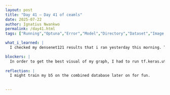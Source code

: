 ```yaml
---
layout: post
title: "Day 41 – Day 41 of ceamls"
date: 2025-07-22
author: Ignatius Nwankwo
permalink: /day41.html
tags: ["Running","Optuna","Error","Model","Directory","Dataset","Image Flow"]

what_i_learned: |  
  I checked my densenet121 results that i ran yesterday this morning. Though the results were pretty decent, my labmates pointed out something critical. I accidentally mixed the old dataset with the new one and the model ended up training on the combined datasets. What happened was that I mistakenly flowed images from the original database into the train, test and validation folders made from the new database that I tested with previously. Though unintentional, it was pretty cool. So far, my best trial contains efficientnet b5 trained using hyperparameters I obtained for running Optuna using b4, which was another mistake I did not notice until now. I also had to rerun this notebook because I did not apply model checkpoints which would've saved the model that I used unto my computer.

blockers: |
  In order to get the best visual of my graph, I had to run tf.keras.utils.plot_model(model, show_shapes=True), which requires downloading graphviz and pydot, but for some reason, !pip install graphviz and !pip install pydot do not work in my notebooks do not work so I had to install them manually. It didn't seem to work though, also my grad mentor told me however, that presenting a diagram of my efficientnet model will not be necessary, as we are focusing on the ensemble model in particular. I also faced issues re-running my best trial. I ended up borrowing a labmates notebook and swapped their model and learning rate for mines. I also made sure I was using the train, test and validation folders made from the original database. That didn't work, so I assumed that maybe its because im trying to save it in a specific location, so when I commented that out, and that didn't work either. So what I did was that I just removed checkpoint from the model.fit() entirely.
  
reflection: |
  I might train my b5 on the combined database later on for fun.
  

---
```

